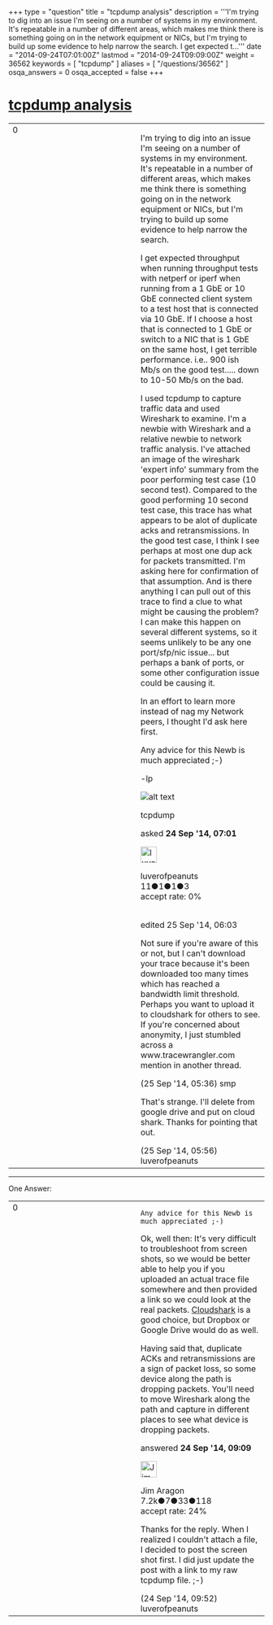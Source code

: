 +++
type = "question"
title = "tcpdump analysis"
description = '''I&#x27;m trying to dig into an issue I&#x27;m seeing on a number of systems in my environment. It&#x27;s repeatable in a number of different areas, which makes me think there is something going on in the network equipment or NICs, but I&#x27;m trying to build up some evidence to help narrow the search. I get expected t...'''
date = "2014-09-24T07:01:00Z"
lastmod = "2014-09-24T09:09:00Z"
weight = 36562
keywords = [ "tcpdump" ]
aliases = [ "/questions/36562" ]
osqa_answers = 0
osqa_accepted = false
+++

<div class="headNormal">

# [tcpdump analysis](/questions/36562/tcpdump-analysis)

</div>

<div id="main-body">

<div id="askform">

<table id="question-table" style="width:100%;"><colgroup><col style="width: 50%" /><col style="width: 50%" /></colgroup><tbody><tr class="odd"><td style="width: 30px; vertical-align: top"><div class="vote-buttons"><div id="post-36562-score" class="post-score" title="current number of votes">0</div><div id="favorite-count" class="favorite-count"></div></div></td><td><div id="item-right"><div class="question-body"><p>I'm trying to dig into an issue I'm seeing on a number of systems in my environment. It's repeatable in a number of different areas, which makes me think there is something going on in the network equipment or NICs, but I'm trying to build up some evidence to help narrow the search.</p><p>I get expected throughput when running throughput tests with netperf or iperf when running from a 1 GbE or 10 GbE connected client system to a test host that is connected via 10 GbE. If I choose a host that is connected to 1 GbE or switch to a NIC that is 1 GbE on the same host, I get terrible performance. i.e.. 900 ish Mb/s on the good test..... down to 10-50 Mb/s on the bad.<br />
</p><p>I used tcpdump to capture traffic data and used Wireshark to examine. I'm a newbie with Wireshark and a relative newbie to network traffic analysis. I've attached an image of the wireshark 'expert info' summary from the poor performing test case (10 second test). Compared to the good performing 10 second test case, this trace has what appears to be alot of duplicate acks and retransmissions. In the good test case, I think I see perhaps at most one dup ack for packets transmitted. I'm asking here for confirmation of that assumption. And is there anything I can pull out of this trace to find a clue to what might be causing the problem? I can make this happen on several different systems, so it seems unlikely to be any one port/sfp/nic issue... but perhaps a bank of ports, or some other configuration issue could be causing it.<br />
</p><p>In an effort to learn more instead of nag my Network peers, I thought I'd ask here first.<br />
</p><p>Any advice for this Newb is much appreciated ;-)</p><p>-lp</p><p><img src="https://osqa-ask.wireshark.org/upfiles/1gb_expert_info_cS3wuYC.jpg" alt="alt text" /></p></div><div id="question-tags" class="tags-container tags">tcpdump</div><div id="question-controls" class="post-controls"></div><div class="post-update-info-container"><div class="post-update-info post-update-info-user"><p>asked <strong>24 Sep '14, 07:01</strong></p><img src="https://secure.gravatar.com/avatar/e9ac350ed16f7ccd93b81db42a7d384f?s=32&amp;d=identicon&amp;r=g" class="gravatar" width="32" height="32" alt="luverofpeanuts&#39;s gravatar image" /><p>luverofpeanuts<br />
<span class="score" title="11 reputation points">11</span><span title="1 badges"><span class="badge1">●</span><span class="badgecount">1</span></span><span title="1 badges"><span class="silver">●</span><span class="badgecount">1</span></span><span title="3 badges"><span class="bronze">●</span><span class="badgecount">3</span></span><br />
<span class="accept_rate" title="Rate of the user&#39;s accepted answers">accept rate:</span> <span title="luverofpeanuts has no accepted answers">0%</span> </br></br></p></img></div><div class="post-update-info post-update-info-edited"><p>edited 25 Sep '14, 06:03</p></div></div><div id="comments-container-36562" class="comments-container"><span id="36591"></span><div id="comment-36591" class="comment"><div id="post-36591-score" class="comment-score"></div><div class="comment-text"><p>Not sure if you're aware of this or not, but I can't download your trace because it's been downloaded too many times which has reached a bandwidth limit threshold. Perhaps you want to upload it to cloudshark for others to see. If you're concerned about anonymity, I just stumbled across a www.tracewrangler.com mention in another thread.</p></div><div id="comment-36591-info" class="comment-info"><span class="comment-age">(25 Sep '14, 05:36)</span> smp</div></div><span id="36593"></span><div id="comment-36593" class="comment"><div id="post-36593-score" class="comment-score"></div><div class="comment-text"><p>That's strange. I'll delete from google drive and put on cloud shark. Thanks for pointing that out.</p></div><div id="comment-36593-info" class="comment-info"><span class="comment-age">(25 Sep '14, 05:56)</span> luverofpeanuts</div></div></div><div id="comment-tools-36562" class="comment-tools"></div><div class="clear"></div><div id="comment-36562-form-container" class="comment-form-container"></div><div class="clear"></div></div></td></tr></tbody></table>

------------------------------------------------------------------------

<div class="tabBar">

<span id="sort-top"></span>

<div class="headQuestions">

One Answer:

</div>

</div>

<span id="36567"></span>

<div id="answer-container-36567" class="answer">

<table style="width:100%;"><colgroup><col style="width: 50%" /><col style="width: 50%" /></colgroup><tbody><tr class="odd"><td style="width: 30px; vertical-align: top"><div class="vote-buttons"><div id="post-36567-score" class="post-score" title="current number of votes">0</div></div></td><td><div class="item-right"><div class="answer-body"><pre><code>Any advice for this Newb is much appreciated ;-)</code></pre><p>Ok, well then: It's very difficult to troubleshoot from screen shots, so we would be better able to help you if you uploaded an actual trace file somewhere and then provided a link so we could look at the real packets. <a href="http://www.cloudshark.org">Cloudshark</a> is a good choice, but Dropbox or Google Drive would do as well.</p><p>Having said that, duplicate ACKs and retransmissions are a sign of packet loss, so some device along the path is dropping packets. You'll need to move Wireshark along the path and capture in different places to see what device is dropping packets.</p></div><div class="answer-controls post-controls"></div><div class="post-update-info-container"><div class="post-update-info post-update-info-user"><p>answered <strong>24 Sep '14, 09:09</strong></p><img src="https://secure.gravatar.com/avatar/071fe61f64868d98bdf4eb060b63b6ca?s=32&amp;d=identicon&amp;r=g" class="gravatar" width="32" height="32" alt="Jim%20Aragon&#39;s gravatar image" /><p>Jim Aragon<br />
<span class="score" title="7187 reputation points"><span>7.2k</span></span><span title="7 badges"><span class="badge1">●</span><span class="badgecount">7</span></span><span title="33 badges"><span class="silver">●</span><span class="badgecount">33</span></span><span title="118 badges"><span class="bronze">●</span><span class="badgecount">118</span></span><br />
<span class="accept_rate" title="Rate of the user&#39;s accepted answers">accept rate:</span> <span title="Jim Aragon has 70 accepted answers">24%</span> </br></p></div></div><div id="comments-container-36567" class="comments-container"><span id="36568"></span><div id="comment-36568" class="comment"><div id="post-36568-score" class="comment-score"></div><div class="comment-text"><p>Thanks for the reply. When I realized I couldn't attach a file, I decided to post the screen shot first. I did just update the post with a link to my raw tcpdump file. ;-)</p></div><div id="comment-36568-info" class="comment-info"><span class="comment-age">(24 Sep '14, 09:52)</span> luverofpeanuts</div></div></div><div id="comment-tools-36567" class="comment-tools"></div><div class="clear"></div><div id="comment-36567-form-container" class="comment-form-container"></div><div class="clear"></div></div></td></tr></tbody></table>

</div>

<div class="paginator-container-left">

</div>

</div>

</div>

